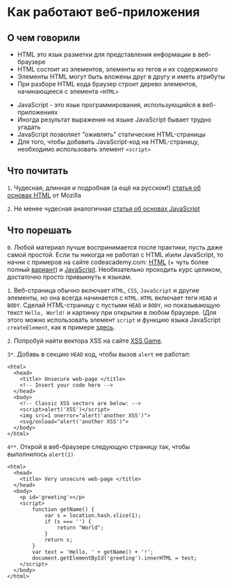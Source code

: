 # Как работают веб-приложения

## О чем говорили

- HTML это язык разметки для представления информации в веб-браузере
- HTML состоит из элементов, элементы из тегов и их содержимого
- Элементы HTML могут быть вложены друг в другу и иметь атрибуты
- При разборе HTML кода браузер строит дерево элементов, начинающееся с элемента `<HTML>`

+ JavaScript - это язык программирования, использующийся в веб-приложениях
+ Иногда результат выражения на языке JavaScript бывает трудно угадать
+ JavaScript позволяет "оживлять" статические HTML-страницы
+ Для того, чтобы добавить JavaScript-код на HTML-страницу, необходимо использовать элемент `<script>`


## Что почитать

`1`. Чудесная, длинная и подробная (а ещё на русском!) [статья об основах HTML](https://developer.mozilla.org/ru/docs/Learn/Getting_started_with_the_web/HTML_basics) от Mozilla

`2`. Не менее чудесная аналогичная [статья об основах JavaScript](https://developer.mozilla.org/ru/docs/Learn/Getting_started_with_the_web/JavaScript_basics)

## Что порешать
`0`. Любой материал лучше воспринимается после практики, пусть даже самой простой. Если ты никогда не работал с HTML и\или JavaScript, то начни с примеров на сайте codeacademy.com: [HTML](https://www.codecademy.com/courses/html-one-o-one/0/1) (+ чуть более полный [вариант](https://www.codecademy.com/courses/html-one-o-one/0/1)) и [JavaScript](https://www.codecademy.com/learn/javascript). Необязательно проходить курс целиком, достаточно просто привыкнуть к языкам.

`1`. Веб-страница обычно включает `HTML`, `CSS`, `JavaScript` и другие элементы, но она всегда начинается с `HTML`. `HTML` включает теги `HEAD` и `BODY`. Сделай HTML-страницу с пустыми `HEAD` и `BODY`, но показывающую текст `Hello, World!` и картинку при открытии в любом браузере. (Для этого можно использовать элемент `script` и функцию языка JavaScript `createElement`, как в примере [здесь](https://developer.mozilla.org/ru/docs/DOM/document.createElement).

`2`. Попробуй найти вектора XSS на сайте [XSS Game](https://xss-game.appspot.com/).

`3*`. Добавь в секцию `HEAD` код, чтобы вызов `alert` не работал:

```
<html>
  <head>
    <title> Unsecure web-page </title>
    <!-- Insert your code here -->
  </head>
  <body>
    <!-- Classic XSS vectors are below: -->
    <script>alert('XSS')</script>
    <img src=1 onerror="alert('another XSS')">
    <svg/onload="alert('another XSS')">
  </body>
</html>
```

`4**`. Открой в веб-браузере следующую страницу так, чтобы выполнилось `alert(1)`

```
<html>
  <head>
    <title> Very unsecure web-page </title>
  </head>
  <body>
    <p id='greeting'></p>
    <script>
        function getName() {
            var s = location.hash.slice(1);
            if (s === '') {
                return "World";
            }
            return s;
        }
        var text = 'Hello, ' + getName() + '!';
        document.getElementById('greeting').innerHTML = text;
    </script>
  </body>
</html>
```


